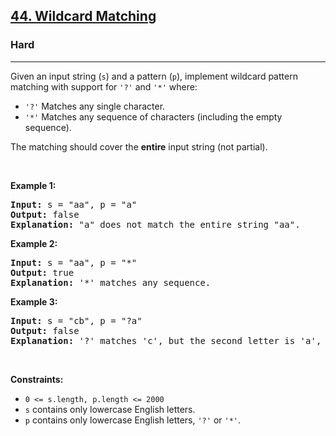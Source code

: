 <h2><a href="https://leetcode.com/problems/wildcard-matching/">44. Wildcard Matching</a></h2><h3>Hard</h3><hr><div style="user-select: auto;"><p style="user-select: auto;">Given an input string (<code style="user-select: auto;">s</code>) and a pattern (<code style="user-select: auto;">p</code>), implement wildcard pattern matching with support for <code style="user-select: auto;">'?'</code> and <code style="user-select: auto;">'*'</code> where:</p>

<ul style="user-select: auto;">
	<li style="user-select: auto;"><code style="user-select: auto;">'?'</code> Matches any single character.</li>
	<li style="user-select: auto;"><code style="user-select: auto;">'*'</code> Matches any sequence of characters (including the empty sequence).</li>
</ul>

<p style="user-select: auto;">The matching should cover the <strong style="user-select: auto;">entire</strong> input string (not partial).</p>

<p style="user-select: auto;">&nbsp;</p>
<p style="user-select: auto;"><strong class="example" style="user-select: auto;">Example 1:</strong></p>

<pre style="user-select: auto;"><strong style="user-select: auto;">Input:</strong> s = "aa", p = "a"
<strong style="user-select: auto;">Output:</strong> false
<strong style="user-select: auto;">Explanation:</strong> "a" does not match the entire string "aa".
</pre>

<p style="user-select: auto;"><strong class="example" style="user-select: auto;">Example 2:</strong></p>

<pre style="user-select: auto;"><strong style="user-select: auto;">Input:</strong> s = "aa", p = "*"
<strong style="user-select: auto;">Output:</strong> true
<strong style="user-select: auto;">Explanation:</strong>&nbsp;'*' matches any sequence.
</pre>

<p style="user-select: auto;"><strong class="example" style="user-select: auto;">Example 3:</strong></p>

<pre style="user-select: auto;"><strong style="user-select: auto;">Input:</strong> s = "cb", p = "?a"
<strong style="user-select: auto;">Output:</strong> false
<strong style="user-select: auto;">Explanation:</strong>&nbsp;'?' matches 'c', but the second letter is 'a', which does not match 'b'.
</pre>

<p style="user-select: auto;">&nbsp;</p>
<p style="user-select: auto;"><strong style="user-select: auto;">Constraints:</strong></p>

<ul style="user-select: auto;">
	<li style="user-select: auto;"><code style="user-select: auto;">0 &lt;= s.length, p.length &lt;= 2000</code></li>
	<li style="user-select: auto;"><code style="user-select: auto;">s</code> contains only lowercase English letters.</li>
	<li style="user-select: auto;"><code style="user-select: auto;">p</code> contains only lowercase English letters, <code style="user-select: auto;">'?'</code> or <code style="user-select: auto;">'*'</code>.</li>
</ul>
</div>